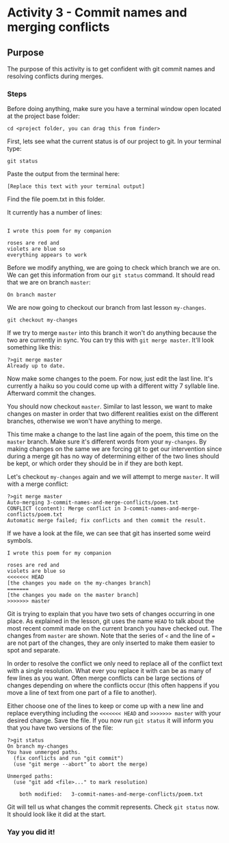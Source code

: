 
# Activity 3 - Commit names and merging conflicts

## Purpose

The purpose of this activity is to get confident with git commit names and resolving conflicts during merges.

### Steps

Before doing anything, make sure you have a terminal window open located at the project base folder:

```
cd <project folder, you can drag this from finder>
```

First, lets see what the current status is of our project to git. In your terminal type:

```
git status
```

Paste the output from the terminal here:

```
[Replace this text with your terminal output]
```

Find the file poem.txt in this folder.

It currently has a number of lines:

```

I wrote this poem for my companion

roses are red and
violets are blue so
everything appears to work
```

Before we modify anything, we are going to check which branch we are on. We can get this information from our `git status` command. It should read that we are on branch `master`:

```
On branch master
```

We are now going to checkout our branch from last lesson `my-changes`.

```
git checkout my-changes
```

If we try to merge `master` into this branch it won't do anything because the two are currently in sync. You can try this with `git merge master`. It'll look something like this:

```
?>git merge master
Already up to date.
```

Now make some changes to the poem. For now, just edit the last line. It's currently a haiku so you could come up with a different witty 7 syllable line. Afterward commit the changes.

You should now checkout `master`. Similar to last lesson, we want to make changes on master in order that two different realities exist on the different branches, otherwise we won't have anything to merge.

This time make a change to the last line again of the poem, this time on the `master` branch. Make sure it's different words from your `my-changes`. By making changes on the same we are forcing git to get our intervention since during a merge git has no way of determining either of the two lines should be kept, or which order they should be in if they are both kept.

Let's checkout `my-changes` again and we will attempt to merge `master`. It will with a merge conflict:

```
?>git merge master
Auto-merging 3-commit-names-and-merge-conflicts/poem.txt
CONFLICT (content): Merge conflict in 3-commit-names-and-merge-conflicts/poem.txt
Automatic merge failed; fix conflicts and then commit the result.
```

If we have a look at the file, we can see that git has inserted some weird symbols.

```
I wrote this poem for my companion

roses are red and
violets are blue so
<<<<<<< HEAD
[the changes you made on the my-changes branch]
=======
[the changes you made on the master branch]
>>>>>>> master
```

Git is trying to explain that you have two sets of changes occurring in one place. As explained in the lesson, git uses the name `HEAD` to talk about the most recent commit made on the current branch you have checked out. The changes from `master` are shown. Note that the series of `<` and the line of `=` are not part of the changes, they are only inserted to make them easier to spot and separate.

In order to resolve the conflict we only need to replace all of the conflict text with a single resolution. What ever you replace it with can be as many of few lines as you want. Often merge conflicts can be large sections of changes depending on where the conflicts occur (this often happens if you move a line of text from one part of a file to another).

Either choose one of the lines to keep or come up with a new line and replace everything including the `<<<<<<< HEAD` and `>>>>>>> master` with your desired change. Save the file. If you now run `git status` it will inform you that you have two versions of the file:

```
?>git status
On branch my-changes
You have unmerged paths.
  (fix conflicts and run "git commit")
  (use "git merge --abort" to abort the merge)

Unmerged paths:
  (use "git add <file>..." to mark resolution)

	both modified:   3-commit-names-and-merge-conflicts/poem.txt
```

Git will tell us what changes the commit represents. Check `git status` now. It should look like it did at the start.

### Yay you did it!
